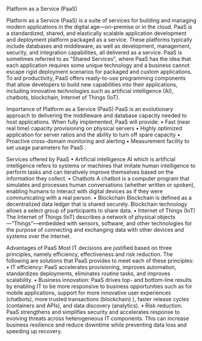 Platform as a Service (PaaS)

Platform as a Service (PaaS) is a suite of services for building and managing modern 
applications in the digital age—on-premise or in the cloud. PaaS is a standardized, shared, and 
elastically scalable application development and deployment platform packaged as a service. These 
platforms typically include databases and middleware, as well as development, management, 
security, and integration capabilities, all delivered as a service.
PaaS is sometimes referred to as "Shared Services", where PaaS has the idea that each 
application requires some unique technology and a business cannot escape rigid deployment scenarios 
for packaged and custom applications.
To aid productivity, PaaS offers ready-to-use programming components that allow developers 
to build new capabilities into their applications, including innovative technologies such as artificial 
intelligence (AI), chatbots, blockchain, Internet of Things (IoT). 

Importance of Platform as a Service (PaaS) 
PaaS is an evolutionary approach to delivering the middleware and database capacity needed to host 
applications. When fully implemented, PaaS will provide:
• Fast (near real time) capacity provisioning on physical servers
• Highly optimized application for server ratios and the ability to turn off spare capacity
• Proactive cross-domain monitoring and alerting
• Measurement facility to set usage parameters for PaaS .

Services offered by PaaS
• Artificial intelligence
AI which is artificial intelligence refers to systems or machines that imitate human intelligence to 
perform tasks and can iteratively improve themselves based on the information they collect. 
• Chatbots
A chatbot is a computer program that simulates and processes human conversations (whether written 
or spoken), enabling humans to interact with digital devices as if they were communicating with a 
real person.
• Blockchain
Blockchain is defined as a decentralized data ledger that is shared securely. Blockchain technology 
allows a select group of participants to share data.
• Internet of Things (IoT)
The Internet of Things (IoT) describes a network of physical objects—“Things”—embedded with 
sensors, software, and other technologies for the purpose of connecting and exchanging data with 
other devices and systems over the internet.

 Advantages of PaaS
Most IT decisions are justified based on three principles, namely efficiency, effectiveness and 
risk reduction. The following are solutions that PaaS provides to meet each of these principles:
• IT efficiency: PaaS accelerates provisioning, improves automation, standardizes 
deployments, eliminates routine tasks, and improves scalability.
• Business innovation: PaaS drives top- and bottom-line results by enabling IT to be more 
responsive to business opportunities such as for mobile applications, support for more 
innovative user experiences (chatbots), more trusted transactions (blockchain) ), faster release 
cycles (containers and APIs), and data discovery (analytics).
• Risk reduction: PaaS strengthens and simplifies security and accelerates response to evolving 
threats across heterogeneous IT components. This can increase business resilience and reduce 
downtime while preventing data loss and speeding up recovery.